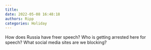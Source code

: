 ```yaml
---
title: 
date: 2022-05-08 16:48:18
authors: Ripp
categories: Holiday
---
```


 How does Russia have freer speech? Who is getting arrested here for speech? What social media sites are we blocking?
